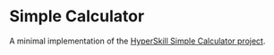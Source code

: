# Simple Calculator

A minimal implementation of the [HyperSkill Simple Calculator project].

[HyperSkill Simple Calculator project]: https://hyperskill.org/projects/252
